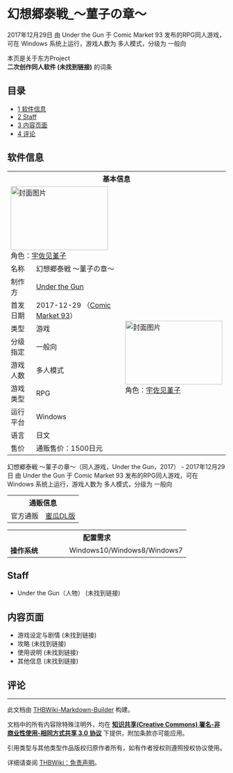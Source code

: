 # 幻想郷泰戦_～菫子の章～

<!-- source html: G:\repos\THBWiki-Markdown-Builder\THBWikiMarkdown\Temp\main\a\ad\ns0%3A%E5%B9%BB%E6%83%B3%E9%83%B7%E6%B3%B0%E6%88%A6_%EF%BD%9E%E8%8F%AB%E5%AD%90%E3%81%AE%E7%AB%A0%EF%BD%9E.html -->

2017年12月29日 由 Under the Gun 于 Comic Market 93 发布的RPG同人游戏，可在 Windows 系统上运行，游戏人数为 多人模式，分级为 一般向

本页是关于东方Project  
 **二次创作同人软件 (未找到链接)** 的词条
## 目录

- [1 软件信息](#软件信息)
- [2 Staff](#Staff)
- [3 内容页面](#内容页面)
- [4 评论](#评论)




## 软件信息

<table><tbody><tr><th colspan="3">基本信息</th></tr><tr><td class="cover-artwork-mobile" colspan="2"><a href="./文件-幻想郷泰戦_～菫子の章～封面.jpg.md" class="image" title="封面图片"><img alt="封面图片" src="https://upload.thwiki.cc/thumb/e/ef/%E5%B9%BB%E6%83%B3%E9%83%B7%E6%B3%B0%E6%88%A6_%EF%BD%9E%E8%8F%AB%E5%AD%90%E3%81%AE%E7%AB%A0%EF%BD%9E%E5%B0%81%E9%9D%A2.jpg/224px-%E5%B9%BB%E6%83%B3%E9%83%B7%E6%B3%B0%E6%88%A6_%EF%BD%9E%E8%8F%AB%E5%AD%90%E3%81%AE%E7%AB%A0%EF%BD%9E%E5%B0%81%E9%9D%A2.jpg" decoding="async" loading="lazy" width="224" height="147" srcset="https://upload.thwiki.cc/thumb/e/ef/%E5%B9%BB%E6%83%B3%E9%83%B7%E6%B3%B0%E6%88%A6_%EF%BD%9E%E8%8F%AB%E5%AD%90%E3%81%AE%E7%AB%A0%EF%BD%9E%E5%B0%81%E9%9D%A2.jpg/336px-%E5%B9%BB%E6%83%B3%E9%83%B7%E6%B3%B0%E6%88%A6_%EF%BD%9E%E8%8F%AB%E5%AD%90%E3%81%AE%E7%AB%A0%EF%BD%9E%E5%B0%81%E9%9D%A2.jpg 1.5x, https://upload.thwiki.cc/thumb/e/ef/%E5%B9%BB%E6%83%B3%E9%83%B7%E6%B3%B0%E6%88%A6_%EF%BD%9E%E8%8F%AB%E5%AD%90%E3%81%AE%E7%AB%A0%EF%BD%9E%E5%B0%81%E9%9D%A2.jpg/448px-%E5%B9%BB%E6%83%B3%E9%83%B7%E6%B3%B0%E6%88%A6_%EF%BD%9E%E8%8F%AB%E5%AD%90%E3%81%AE%E7%AB%A0%EF%BD%9E%E5%B0%81%E9%9D%A2.jpg 2x" data-file-width="560" data-file-height="367"></a><div class="cover-char">角色：<a href="./宇佐见堇子.md" title="宇佐见堇子">宇佐见堇子</a></div></td>
</tr><tr><td class="label">名称</td><td colspan="2"> 幻想郷泰戦 ～菫子の章～ </td></tr><tr><td class="label">制作方</td><td><a href="./Under_the_Gun.md" title="Under the Gun">Under the Gun</a></td><td class="cover-artwork" rowspan="8" style="min-width:224px;"><a href="./文件-幻想郷泰戦_～菫子の章～封面.jpg.md" class="image" title="封面图片"><img alt="封面图片" src="https://upload.thwiki.cc/thumb/e/ef/%E5%B9%BB%E6%83%B3%E9%83%B7%E6%B3%B0%E6%88%A6_%EF%BD%9E%E8%8F%AB%E5%AD%90%E3%81%AE%E7%AB%A0%EF%BD%9E%E5%B0%81%E9%9D%A2.jpg/224px-%E5%B9%BB%E6%83%B3%E9%83%B7%E6%B3%B0%E6%88%A6_%EF%BD%9E%E8%8F%AB%E5%AD%90%E3%81%AE%E7%AB%A0%EF%BD%9E%E5%B0%81%E9%9D%A2.jpg" decoding="async" loading="lazy" width="224" height="147" srcset="https://upload.thwiki.cc/thumb/e/ef/%E5%B9%BB%E6%83%B3%E9%83%B7%E6%B3%B0%E6%88%A6_%EF%BD%9E%E8%8F%AB%E5%AD%90%E3%81%AE%E7%AB%A0%EF%BD%9E%E5%B0%81%E9%9D%A2.jpg/336px-%E5%B9%BB%E6%83%B3%E9%83%B7%E6%B3%B0%E6%88%A6_%EF%BD%9E%E8%8F%AB%E5%AD%90%E3%81%AE%E7%AB%A0%EF%BD%9E%E5%B0%81%E9%9D%A2.jpg 1.5x, https://upload.thwiki.cc/thumb/e/ef/%E5%B9%BB%E6%83%B3%E9%83%B7%E6%B3%B0%E6%88%A6_%EF%BD%9E%E8%8F%AB%E5%AD%90%E3%81%AE%E7%AB%A0%EF%BD%9E%E5%B0%81%E9%9D%A2.jpg/448px-%E5%B9%BB%E6%83%B3%E9%83%B7%E6%B3%B0%E6%88%A6_%EF%BD%9E%E8%8F%AB%E5%AD%90%E3%81%AE%E7%AB%A0%EF%BD%9E%E5%B0%81%E9%9D%A2.jpg 2x" data-file-width="560" data-file-height="367"></a><div class="cover-char">角色：<a href="./宇佐见堇子.md" title="宇佐见堇子">宇佐见堇子</a></div></td>
</tr><tr><td class="label">首发日期</td><td>2017-12-29&#160;（<a href="/展会作品列表?e=Comic+Market%2393">Comic Market 93</a>）</td></tr><tr><td class="label">类型</td><td>游戏</td></tr><tr><td class="label">分级指定</td><td>一般向</td></tr><tr><td class="label">游戏人数</td><td>多人模式</td></tr><tr><td class="label">游戏类型</td><td>RPG</td></tr><tr><td class="label">运行平台</td><td>Windows</td></tr><tr><td class="label">语言</td><td>日文</td></tr><tr><td class="label">售价</td><td>通贩售价：1500日元</td></tr></tbody></table>

幻想郷泰戦 ～菫子の章～（同人游戏，Under the Gun，2017） - 2017年12月29日 由 Under the Gun 于 Comic Market 93 发布的RPG同人游戏，可在 Windows 系统上运行，游戏人数为 多人模式，分级为 一般向

<table><tbody><tr><th colspan="3">通贩信息</th></tr><tr><td class="label">官方通贩</td><td colspan="2"><a rel="nofollow" class="external text" href="https://www.melonbooks.co.jp/detail/detail.php?product_id=932468">蜜瓜DL版</a></td></tr></tbody></table>


  
  

  


<table>
<tbody><tr><th colspan="2">配置需求</th></tr>
<tr><td style="width:120px;padding-left:7px;"><b>操作系统</b></td><td>Windows10/Windows8/Windows7</td></tr>
</tbody></table>


## Staff
- Under the Gun（人物） (未找到链接)

## 内容页面
- 游戏设定与剧情 (未找到链接)
- 攻略 (未找到链接)
- 使用说明 (未找到链接)
- 其他信息 (未找到链接)

## 评论




---

此文档由 [THBWiki-Markdown-Builder](https://github.com/Delsin-Yu/THBWiki-Markdown-Builder) 构建。

文档中的所有内容除特殊注明外，均在 [**知识共享(Creative Commons) 署名-非商业性使用-相同方式共享 3.0 协议**](https://creativecommons.org/licenses/by-sa/3.0/deed.zh-hans) 下提供，附加条款亦可能应用。

引用类型与其他类型作品版权归原作者所有，如有作者授权则遵照授权协议使用。

详细请查阅 [THBWiki：免责声明](https://thbwiki.cc/THBWiki:%E5%85%8D%E8%B4%A3%E5%A3%B0%E6%98%8E)。

